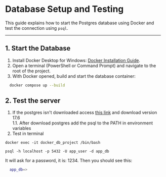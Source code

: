# Database Setup and Testing

This guide explains how to start the Postgres database using Docker and test the connection using `psql`.

---

## 1. Start the Database

1. Install Docker Desktop for Windows: [Docker Installation Guide](https://docs.docker.com/desktop/setup/install/windows-install/).  
2. Open a terminal (PowerShell or Command Prompt) and navigate to the root of the project.
3. With Docker opened, build and start the database container:

```bash
  docker compose up --build
````
## 2. Test the server

1. If the postgres isn't downloaded access [this link](https://www.enterprisedb.com/downloads/postgres-postgresql-downloads) and download version 17.6  
1.1. After download postgres add the psql to the PATH in environment variables
2. Test in terminal

`docker exec -it docker_db_project /bin/bash`

`psql -h localhost -p 5432 -U app_user -d app_db`

It will ask for a password, it is: 1234. Then you should see this:
```bash
  app_db=>
```
